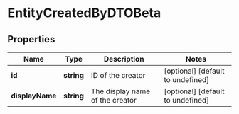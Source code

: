 # EntityCreatedByDTOBeta

## Properties

Name | Type | Description | Notes
------------ | ------------- | ------------- | -------------
**id** | **string** | ID of the creator | [optional] [default to undefined]
**displayName** | **string** | The display name of the creator | [optional] [default to undefined]

